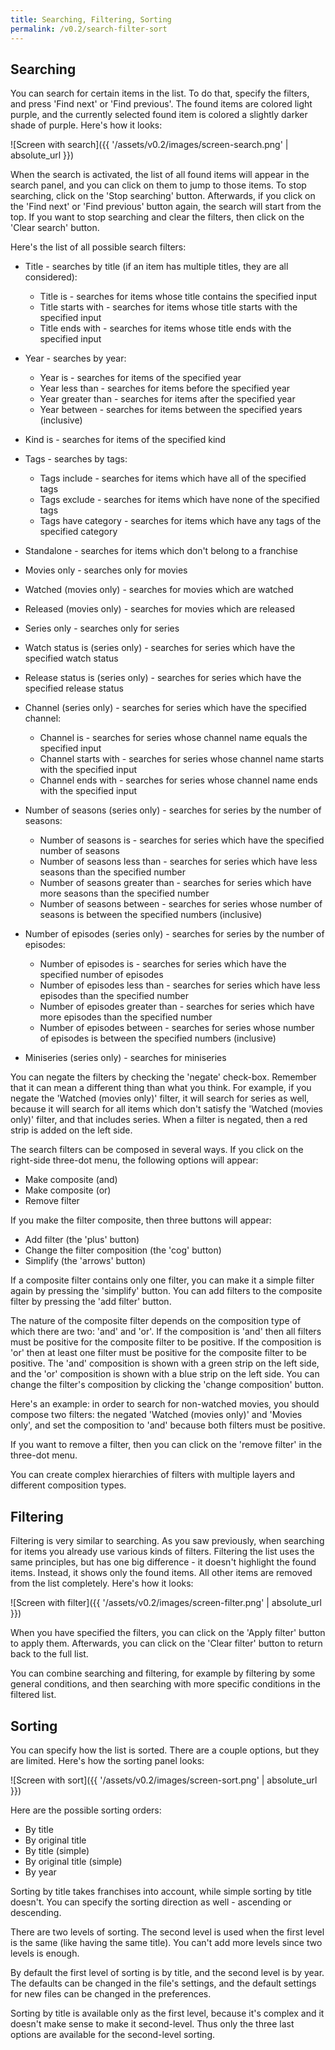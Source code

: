 ```yaml
---
title: Searching, Filtering, Sorting
permalink: /v0.2/search-filter-sort
---
```


## Searching

You can search for certain items in the list. To do that, specify the filters, and press 'Find next' or 'Find
previous'. The found items are colored light purple, and the currently selected found item is colored a slightly darker
shade of purple. Here's how it looks:

![Screen with search]({{ '/assets/v0.2/images/screen-search.png' | absolute_url }})

When the search is activated, the list of all found items will appear in the search panel, and you can click on them to
jump to those items. To stop searching, click on the 'Stop searching' button. Afterwards, if you click on the 'Find
next' or 'Find previous' button again, the search will start from the top. If you want to stop searching and clear the
filters, then click on the 'Clear search' button.

Here's the list of all possible search filters:

- Title - searches by title (if an item has multiple titles, they are all considered):

  - Title is - searches for items whose title contains the specified input
  - Title starts with - searches for items whose title starts with the specified input
  - Title ends with - searches for items whose title ends with the specified input

- Year - searches by year:

  - Year is - searches for items of the specified year
  - Year less than - searches for items before the specified year
  - Year greater than - searches for items after the specified year
  - Year between - searches for items between the specified years (inclusive)

- Kind is - searches for items of the specified kind

- Tags - searches by tags:

  - Tags include - searches for items which have all of the specified tags
  - Tags exclude - searches for items which have none of the specified tags
  - Tags have category - searches for items which have any tags of the specified category

- Standalone - searches for items which don't belong to a franchise

- Movies only - searches only for movies

- Watched (movies only) - searches for movies which are watched

- Released (movies only) - searches for movies which are released

- Series only - searches only for series

- Watch status is (series only) - searches for series which have the specified watch status

- Release status is (series only) - searches for series which have the specified release status

- Channel (series only) - searches for series which have the specified channel:

  - Channel is - searches for series whose channel name equals the specified input
  - Channel starts with - searches for series whose channel name starts with the specified input
  - Channel ends with - searches for series whose channel name ends with the specified input

- Number of seasons (series only) - searches for series by the number of seasons:

  - Number of seasons is - searches for series which have the specified number of seasons
  - Number of seasons less than - searches for series which have less seasons than the specified number
  - Number of seasons greater than - searches for series which have more seasons than the specified number
  - Number of seasons between - searches for series whose number of seasons is between the specified numbers (inclusive)

- Number of episodes (series only) - searches for series by the number of episodes:

  - Number of episodes is - searches for series which have the specified number of episodes
  - Number of episodes less than - searches for series which have less episodes than the specified number
  - Number of episodes greater than - searches for series which have more episodes than the specified number
  - Number of episodes between - searches for series whose number of episodes is between the specified numbers
  (inclusive)

- Miniseries (series only) - searches for miniseries

You can negate the filters by checking the 'negate' check-box. Remember that it can mean a different thing than what
you think. For example, if you negate the 'Watched (movies only)' filter, it will search for series as well, because
it will search for all items which don't satisfy the 'Watched (movies only)' filter, and that includes series. When
a filter is negated, then a red strip is added on the left side.

The search filters can be composed in several ways. If you click on the right-side three-dot menu, the following
options will appear:

- Make composite (and)
- Make composite (or)
- Remove filter

If you make the filter composite, then three buttons will appear:

- Add filter (the 'plus' button)
- Change the filter composition (the 'cog' button)
- Simplify (the 'arrows' button)

If a composite filter contains only one filter, you can make it a simple filter again by pressing the 'simplify' button.
You can add filters to the composite filter by pressing the 'add filter' button.

The nature of the composite filter depends on the composition type of which there are two: 'and' and 'or'. If the
composition is 'and' then all filters must be positive for the composite filter to be positive. If the composition is
'or' then at least one filter must be positive for the composite filter to be positive. The 'and' composition is shown
with a green strip on the left side, and the 'or' composition is shown with a blue strip on the left side. You can
change the filter's composition by clicking the 'change composition' button.

Here's an example: in order to search for non-watched movies, you should compose two filters: the negated 'Watched
(movies only)' and 'Movies only', and set the composition to 'and' because both filters must be positive.

If you want to remove a filter, then you can click on the 'remove filter' in the three-dot menu.

You can create complex hierarchies of filters with multiple layers and different composition types.

## Filtering

Filtering is very similar to searching. As you saw previously, when searching for items you already use various kinds of
filters. Filtering the list uses the same principles, but has one big difference - it doesn't highlight the found items.
Instead, it shows only the found items. All other items are removed from the list completely. Here's how it looks:

![Screen with filter]({{ '/assets/v0.2/images/screen-filter.png' | absolute_url }})

When you have specified the filters, you can click on the 'Apply filter' button to apply them. Afterwards, you can click
on the 'Clear filter' button to return back to the full list.

You can combine searching and filtering, for example by filtering by some general conditions, and then searching with
more specific conditions in the filtered list.

## Sorting

You can specify how the list is sorted. There are a couple options, but they are limited. Here's how the sorting panel
looks:

![Screen with sort]({{ '/assets/v0.2/images/screen-sort.png' | absolute_url }})

Here are the possible sorting orders:

- By title
- By original title
- By title (simple)
- By original title (simple)
- By year

Sorting by title takes franchises into account, while simple sorting by title doesn't. You can specify the sorting
direction as well - ascending or descending.

There are two levels of sorting. The second level is used when the first level is the same (like having the same title).
You can't add more levels since two levels is enough.

By default the first level of sorting is by title, and the second level is by year. The defaults can be changed in the
file's settings, and the default settings for new files can be changed in the preferences.

Sorting by title is available only as the first level, because it's complex and it doesn't make sense to make it
second-level. Thus only the three last options are available for the second-level sorting.
